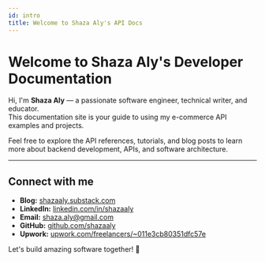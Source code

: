 ```yaml
---
id: intro
title: Welcome to Shaza Aly's API Docs
---
```


# Welcome to Shaza Aly's Developer Documentation

Hi, I'm **Shaza Aly** — a passionate software engineer, technical writer, and educator.  
This documentation site is your guide to using my e-commerce API examples and projects.

Feel free to explore the API references, tutorials, and blog posts to learn more about backend development, APIs, and software architecture.

---

## Connect with me

- **Blog:** [shazaaly.substack.com](https://shazaaly.substack.com)  
- **LinkedIn:** [linkedin.com/in/shazaaly](https://www.linkedin.com/in/shazaaly/)  
- **Email:** [shaza.aly@gmail.com](mailto:shaza.aly@gmail.com)  
- **GitHub:** [github.com/shazaaly](https://github.com/shazaaly)
- **Upwork:** [upwork.com/freelancers/~011e3cb80351dfc57e](https://www.upwork.com/freelancers/~011e3cb80351dfc57e)

Let's build amazing software together! 🚀

